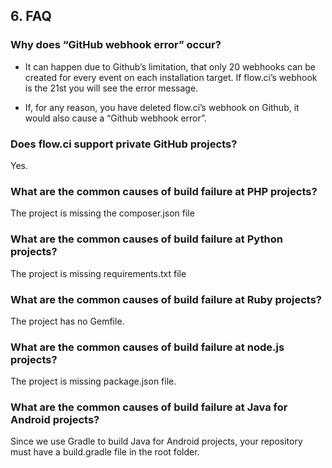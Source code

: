 ## 6. FAQ
### Why does “GitHub webhook error” occur?

- It can happen due to Github’s limitation, that only 20 webhooks can be created for every event on each installation target. If flow.ci’s webhook is the 21st you will see the error message.

- If, for any reason, you have deleted flow.ci’s webhook on Github, it would also cause a “Github webhook error”. 

### Does flow.ci support private GitHub projects? 

Yes. 

### What are the common causes of build failure at PHP projects?

The project is missing the composer.json file

### What are the common causes of build failure at Python projects? 

The project is missing requirements.txt file

### What are the common causes of build failure at Ruby projects? 

The project has no Gemfile.

### What are the common causes of build failure at node.js projects?

The project is missing package.json file.

### What are the common causes of build failure at Java for Android projects?

Since we use Gradle to build Java for Android projects, your repository must have a build.gradle file in the root folder.



